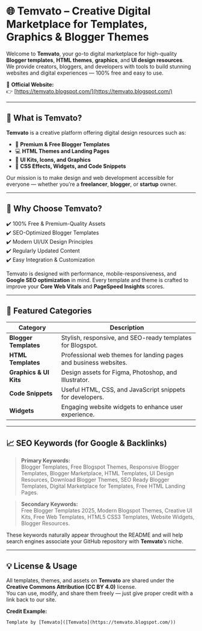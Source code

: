# 🌐 Temvato – Creative Digital Marketplace for Templates, Graphics & Blogger Themes

Welcome to **Temvato**, your go-to digital marketplace for high-quality **Blogger templates**, **HTML themes**, **graphics**, and **UI design resources**.  
We provide creators, bloggers, and developers with tools to build stunning websites and digital experiences — 100% free and easy to use.

🔗 **Official Website:**  
👉 [https://temvato.blogspot.com/](https://temvato.blogspot.com/)

---

## 🎨 What is Temvato?

**Temvato** is a creative platform offering digital design resources such as:
- 🧱 **Premium & Free Blogger Templates**
- 💻 **HTML Themes and Landing Pages**
- 🎨 **UI Kits, Icons, and Graphics**
- 🧩 **CSS Effects, Widgets, and Code Snippets**

Our mission is to make design and web development accessible for everyone — whether you’re a **freelancer**, **blogger**, or **startup** owner.

---

## 🧠 Why Choose Temvato?

✔️ 100% Free & Premium-Quality Assets  
✔️ SEO-Optimized Blogger Templates  
✔️ Modern UI/UX Design Principles  
✔️ Regularly Updated Content  
✔️ Easy Integration & Customization  

Temvato is designed with performance, mobile-responsiveness, and **Google SEO optimization** in mind. Every template and theme is crafted to improve your **Core Web Vitals** and **PageSpeed Insights** scores.

---

## 🚀 Featured Categories

| Category | Description |
|-----------|--------------|
| **Blogger Templates** | Stylish, responsive, and SEO-ready templates for Blogspot. |
| **HTML Templates** | Professional web themes for landing pages and business websites. |
| **Graphics & UI Kits** | Design assets for Figma, Photoshop, and Illustrator. |
| **Code Snippets** | Useful HTML, CSS, and JavaScript snippets for developers. |
| **Widgets** | Engaging website widgets to enhance user experience. |

---

## 📈 SEO Keywords (for Google & Backlinks)

> **Primary Keywords:**  
> Blogger Templates, Free Blogspot Themes, Responsive Blogger Templates, Blogger Marketplace, HTML Templates, UI Design Resources, Download Blogger Themes, SEO Ready Blogger Templates, Digital Marketplace for Templates, Free HTML Landing Pages.

> **Secondary Keywords:**  
> Free Blogger Templates 2025, Modern Blogspot Themes, Creative UI Kits, Free Web Templates, HTML5 CSS3 Templates, Website Widgets, Blogger Resources.

These keywords naturally appear throughout the README and will help search engines associate your GitHub repository with **Temvato**’s niche.

---

## 💡 License & Usage

All templates, themes, and assets on **Temvato** are shared under the **Creative Commons Attribution (CC BY 4.0)** license.  
You can use, modify, and share them freely — just give proper credit with a link back to our site.

**Credit Example:**
```html
Template by [Temvato]([Temvato](https://temvato.blogspot.com/))

